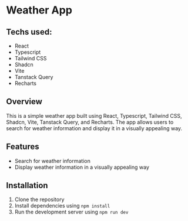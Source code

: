 # Weather App

## Techs used:

- React
- Typescript
- Tailwind CSS
- Shadcn
- Vite
- Tanstack Query
- Recharts

## Overview

This is a simple weather app built using React, Typescript, Tailwind CSS, Shadcn, Vite, Tanstack Query, and Recharts. The app allows users to search for weather information and display it in a visually appealing way.

## Features

- Search for weather information
- Display weather information in a visually appealing way

## Installation

1. Clone the repository
2. Install dependencies using `npm install`
3. Run the development server using `npm run dev`
